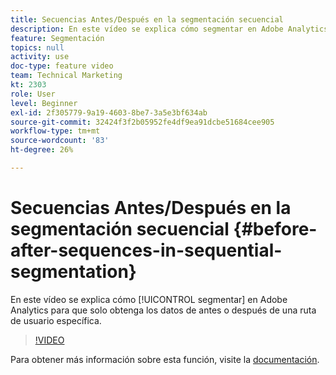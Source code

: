 ```yaml
---
title: Secuencias Antes/Después en la segmentación secuencial
description: En este vídeo se explica cómo segmentar en Adobe Analytics para que solo obtenga los datos de antes o después de una ruta de usuario específica.
feature: Segmentación
topics: null
activity: use
doc-type: feature video
team: Technical Marketing
kt: 2303
role: User
level: Beginner
exl-id: 2f305779-9a19-4603-8be7-3a5e3bf634ab
source-git-commit: 32424f3f2b05952fe4df9ea91dcbe51684cee905
workflow-type: tm+mt
source-wordcount: '83'
ht-degree: 26%

---
```


# Secuencias Antes/Después en la segmentación secuencial {#before-after-sequences-in-sequential-segmentation}

En este vídeo se explica cómo [!UICONTROL segmentar] en Adobe Analytics para que solo obtenga los datos de antes o después de una ruta de usuario específica.

>[!VIDEO](https://video.tv.adobe.com/v/25400/?quality=12)

Para obtener más información sobre esta función, visite la [documentación](https://marketing.adobe.com/resources/help/en_US/analytics/segment/index.html?f=seg_build_ui).
